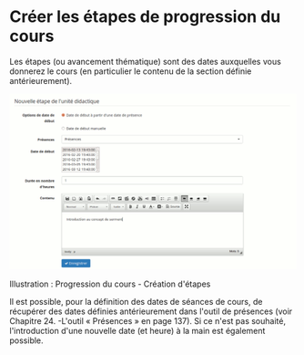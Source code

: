 # Créer les étapes de progression du cours

Les étapes \(ou avancement thématique\) sont des dates auxquelles vous donnerez le cours \(en particulier le contenu de la section définie antérieurement\).

![](../../.gitbook/assets/image224%20%281%29.png)

Illustration : Progression du cours - Création d'étapes

Il est possible, pour la définition des dates de séances de cours, de récupérer des dates définies antérieurement dans l'outil de présences \(voir Chapitre 24. -L'outil « Présences » en page 137\). Si ce n'est pas souhaité, l'introduction d'une nouvelle date \(et heure\) à la main est également possible.

